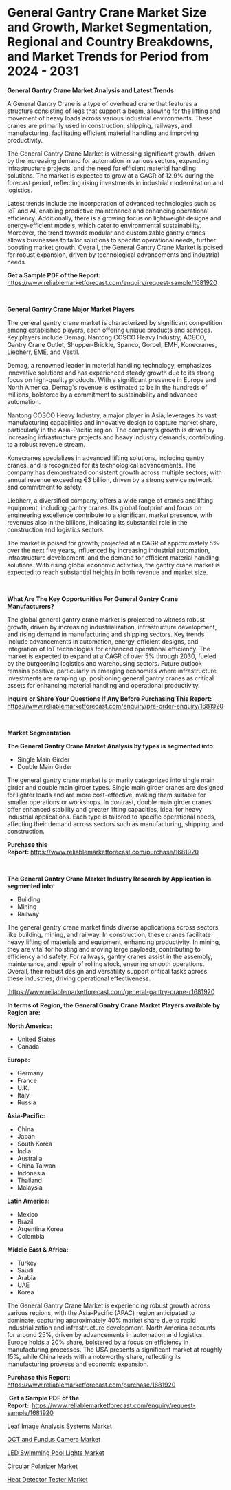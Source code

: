 <p><h1>General Gantry Crane Market Size and Growth, Market Segmentation, Regional and Country Breakdowns, and Market Trends for Period from 2024 -  2031</h1></p><p><strong>General Gantry Crane Market Analysis and Latest Trends</strong></p>
<p><p>A General Gantry Crane is a type of overhead crane that features a structure consisting of legs that support a beam, allowing for the lifting and movement of heavy loads across various industrial environments. These cranes are primarily used in construction, shipping, railways, and manufacturing, facilitating efficient material handling and improving productivity.</p><p>The General Gantry Crane Market is witnessing significant growth, driven by the increasing demand for automation in various sectors, expanding infrastructure projects, and the need for efficient material handling solutions. The market is expected to grow at a CAGR of 12.9% during the forecast period, reflecting rising investments in industrial modernization and logistics.</p><p>Latest trends include the incorporation of advanced technologies such as IoT and AI, enabling predictive maintenance and enhancing operational efficiency. Additionally, there is a growing focus on lightweight designs and energy-efficient models, which cater to environmental sustainability. Moreover, the trend towards modular and customizable gantry cranes allows businesses to tailor solutions to specific operational needs, further boosting market growth. Overall, the General Gantry Crane Market is poised for robust expansion, driven by technological advancements and industrial needs.</p></p>
<p><strong>Get a Sample PDF of the Report:&nbsp;</strong> <a href="https://www.reliablemarketforecast.com/enquiry/request-sample/1681920?utm_campaign=1127&utm_medium=2&utm_source=Github&utm_content=ia&utm_term=01102024&utm_id=general-gantry-crane">https://www.reliablemarketforecast.com/enquiry/request-sample/1681920</a></p>
<p>&nbsp;</p>
<p><strong>General Gantry Crane Major Market Players</strong></p>
<p><p>The general gantry crane market is characterized by significant competition among established players, each offering unique products and services. Key players include Demag, Nantong COSCO Heavy Industry, ACECO, Gantry Crane Outlet, Shupper-Brickle, Spanco, Gorbel, EMH, Konecranes, Liebherr, EME, and Vestil.</p><p>Demag, a renowned leader in material handling technology, emphasizes innovative solutions and has experienced steady growth due to its strong focus on high-quality products. With a significant presence in Europe and North America, Demag's revenue is estimated to be in the hundreds of millions, bolstered by a commitment to sustainability and advanced automation.</p><p>Nantong COSCO Heavy Industry, a major player in Asia, leverages its vast manufacturing capabilities and innovative design to capture market share, particularly in the Asia-Pacific region. The company’s growth is driven by increasing infrastructure projects and heavy industry demands, contributing to a robust revenue stream.</p><p>Konecranes specializes in advanced lifting solutions, including gantry cranes, and is recognized for its technological advancements. The company has demonstrated consistent growth across multiple sectors, with annual revenue exceeding €3 billion, driven by a strong service network and commitment to safety.</p><p>Liebherr, a diversified company, offers a wide range of cranes and lifting equipment, including gantry cranes. Its global footprint and focus on engineering excellence contribute to a significant market presence, with revenues also in the billions, indicating its substantial role in the construction and logistics sectors.</p><p>The market is poised for growth, projected at a CAGR of approximately 5% over the next five years, influenced by increasing industrial automation, infrastructure development, and the demand for efficient material handling solutions. With rising global economic activities, the gantry crane market is expected to reach substantial heights in both revenue and market size.</p></p>
<p>&nbsp;</p>
<p><strong>What Are The Key Opportunities For General Gantry Crane Manufacturers?</strong></p>
<p><p>The global general gantry crane market is projected to witness robust growth, driven by increasing industrialization, infrastructure development, and rising demand in manufacturing and shipping sectors. Key trends include advancements in automation, energy-efficient designs, and integration of IoT technologies for enhanced operational efficiency. The market is expected to expand at a CAGR of over 5% through 2030, fueled by the burgeoning logistics and warehousing sectors. Future outlook remains positive, particularly in emerging economies where infrastructure investments are ramping up, positioning general gantry cranes as critical assets for enhancing material handling and operational productivity.</p></p>
<p><strong>Inquire or Share Your Questions If Any Before Purchasing This Report:</strong> <a href="https://www.reliablemarketforecast.com/enquiry/pre-order-enquiry/1681920?utm_campaign=1127&utm_medium=2&utm_source=Github&utm_content=ia&utm_term=01102024&utm_id=general-gantry-crane">https://www.reliablemarketforecast.com/enquiry/pre-order-enquiry/1681920</a></p>
<p>&nbsp;</p>
<p><strong>Market Segmentation</strong></p>
<p><strong>The General Gantry Crane Market Analysis by types is segmented into:</strong></p>
<p><ul><li>Single Main Girder</li><li>Double Main Girder</li></ul></p>
<p><p>The general gantry crane market is primarily categorized into single main girder and double main girder types. Single main girder cranes are designed for lighter loads and are more cost-effective, making them suitable for smaller operations or workshops. In contrast, double main girder cranes offer enhanced stability and greater lifting capacities, ideal for heavy industrial applications. Each type is tailored to specific operational needs, affecting their demand across sectors such as manufacturing, shipping, and construction.</p></p>
<p><strong>Purchase this Report:&nbsp;</strong><a href="https://www.reliablemarketforecast.com/purchase/1681920?utm_campaign=1127&utm_medium=2&utm_source=Github&utm_content=ia&utm_term=01102024&utm_id=general-gantry-crane">https://www.reliablemarketforecast.com/purchase/1681920</a></p>
<p>&nbsp;</p>
<p><strong>The General Gantry Crane Market Industry Research by Application is segmented into:</strong></p>
<p><ul><li>Building</li><li>Mining</li><li>Railway</li></ul></p>
<p><p>The general gantry crane market finds diverse applications across sectors like building, mining, and railway. In construction, these cranes facilitate heavy lifting of materials and equipment, enhancing productivity. In mining, they are vital for hoisting and moving large payloads, contributing to efficiency and safety. For railways, gantry cranes assist in the assembly, maintenance, and repair of rolling stock, ensuring smooth operations. Overall, their robust design and versatility support critical tasks across these industries, driving operational effectiveness.</p></p>
<p><a href="https://www.reliablemarketforecast.com/general-gantry-crane-r1681920?utm_campaign=1127&utm_medium=2&utm_source=Github&utm_content=ia&utm_term=01102024&utm_id=general-gantry-crane">&nbsp;https://www.reliablemarketforecast.com/general-gantry-crane-r1681920</a></p>
<p><strong>In terms of Region, the General Gantry Crane Market Players available by Region are:</strong></p>
<p>
    <p> <strong> North America: </strong>
        <ul>
            <li>United States</li>
            <li>Canada</li>
        </ul>
        </p> 
    <p> <strong> Europe: </strong>
        <ul>
            <li>Germany</li>
            <li>France</li>
            <li>U.K.</li>
            <li>Italy</li>
            <li>Russia</li>
        </ul>
        </p> 
    <p> <strong> Asia-Pacific: </strong>
        <ul>
            <li>China</li>
            <li>Japan</li>
            <li>South Korea</li>
            <li>India</li>
            <li>Australia</li>
            <li>China Taiwan</li>
            <li>Indonesia</li>
            <li>Thailand</li>
            <li>Malaysia</li>
        </ul>
        </p> 
    <p> <strong> Latin America: </strong>
        <ul>
            <li>Mexico</li>
            <li>Brazil</li>
            <li>Argentina Korea</li>
            <li>Colombia</li>
        </ul>
        </p> 
    <p> <strong> Middle East & Africa: </strong>
        <ul>
            <li>Turkey</li>
            <li>Saudi</li>
            <li>Arabia</li>
            <li>UAE</li>
            <li>Korea</li>
        </ul>
    </p>
    </p>
<p><p>The General Gantry Crane Market is experiencing robust growth across various regions, with the Asia-Pacific (APAC) region anticipated to dominate, capturing approximately 40% market share due to rapid industrialization and infrastructure development. North America accounts for around 25%, driven by advancements in automation and logistics. Europe holds a 20% share, bolstered by a focus on efficiency in manufacturing processes. The USA presents a significant market at roughly 15%, while China leads with a noteworthy share, reflecting its manufacturing prowess and economic expansion.</p></p>
<p><strong>Purchase this Report: </strong><a href="https://www.reliablemarketforecast.com/purchase/1681920?utm_campaign=1127&utm_medium=2&utm_source=Github&utm_content=ia&utm_term=01102024&utm_id=general-gantry-crane">https://www.reliablemarketforecast.com/purchase/1681920</a></p>
<p>&nbsp;<strong>Get a Sample PDF of the Report:&nbsp;&nbsp;</strong><a href="https://www.reliablemarketforecast.com/enquiry/request-sample/1681920?utm_campaign=1127&utm_medium=2&utm_source=Github&utm_content=ia&utm_term=01102024&utm_id=general-gantry-crane">https://www.reliablemarketforecast.com/enquiry/request-sample/1681920</a></p>
<p><strong></strong></p>
<p><p><a href="https://github.com/allegrayx16ca/Market-Research-Report-List-1/blob/main/leaf-image-analysis-systems-market.md?utm_campaign=1127&utm_medium=2&utm_source=Github&utm_content=ia&utm_term=01102024&utm_id=general-gantry-crane">Leaf Image Analysis Systems Market</a></p><p><a href="https://www.linkedin.com/pulse/oct-fundus-camera-market-research-report-forecast-growth-f1t0e?utm_campaign=1127&utm_medium=2&utm_source=Github&utm_content=ia&utm_term=01102024&utm_id=general-gantry-crane">OCT and Fundus Camera Market</a></p><p><a href="https://issuu.com/reportprime-2/docs/led-swimming-pool-lights-market-siz_a9b91246a03e5a?utm_campaign=1127&utm_medium=2&utm_source=Github&utm_content=ia&utm_term=01102024&utm_id=general-gantry-crane">LED Swimming Pool Lights Market</a></p><p><a href="https://issuu.com/reportprime-2/docs/circular-polarizer-market-size-2030_b387b06ca81c3c?utm_campaign=1127&utm_medium=2&utm_source=Github&utm_content=ia&utm_term=01102024&utm_id=general-gantry-crane">Circular Polarizer Market</a></p><p><a href="https://www.linkedin.com/pulse/market-insights-global-heat-detector-tester-forecast-innovation-rxpsf?utm_campaign=1127&utm_medium=2&utm_source=Github&utm_content=ia&utm_term=01102024&utm_id=general-gantry-crane">Heat Detector Tester Market</a></p></p>